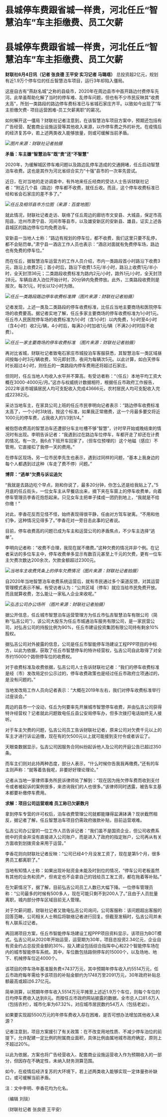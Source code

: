 # 县城停车费跟省城一样贵，河北任丘“智慧泊车”车主拒缴费、员工欠薪

# 县城停车费跟省城一样贵，河北任丘“智慧泊车”车主拒缴费、员工欠薪

**财联社6月4日讯（记者 张良德 王平安 实习记者 马璐瑶）** 总投资超2亿元，规划有近1.9万个停车位的任丘智慧泊车项目，运行3年却陷入僵局。

这座自古有“燕赵名城”之称的县级市，2020年在周边县市中首开路边付费停车先河。此举虽帮助化解了当时的停车难、乱停车问题，但也有不少市民反映其“收费太高”，所划一类路段的路边停车费标准已与省城石家庄齐平。以致如今出现了“车主拒缴欠费-
项目运营困难-员工欠薪离职”的窘况。

如何解开这一僵局？财联社记者注意到，在该智慧泊车项目方案中，预期还包括有广告经营、配套商业设施运营等其他收入来源，以作停车费之外的补充。在疫情后的经济复苏中，若上述两类收入能够放量，则或可缓解当前矛盾。

![](https://inews.gtimg.com/om_bt/O-ONQayUSv2L2BxH_hkyLveBisc9NU1IFpBBDBR2tqIqYAA/1000)_图片来源：财联社记者拍摄_

**矛盾：车主嫌“智慧泊车”既“贵”还“不智慧”**

2020年，为缓解城区停车难问题以及路边乱停车造成的交通拥堵，任丘启动智慧泊车收费。这也是其作为河北省综合实力“十强”县市的一次率先尝试。

近日，在对当地的走访调查中，有外地来任丘经商的受访人士告诉财联社记者：“附近几个县（路边）停车都不收费，就任丘收。而且，这个停车收费标准已经和省会石家庄的差不多了。”

![](https://inews.gtimg.com/om_bt/OojocjNc3DB4Xsw_mZLsj7BfySS2pEH_i5Lz2Ilg0cTs0AA/1000)_任丘及相邻县市方位图（来源：百度地图）_

就此情况，财联社记者走访、联络了任丘周边的廊坊市文安县、大城县，保定市高阳县，沧州市肃宁县、河间市等县市，以及雄安新区的安新县、雄县，证实上述各县城区的路边停车位均免费泊车。

安新县一当地人士称：“路边有规划的停车位，都不收费，我们这里只要不乱停，都不会贴罚单。”肃宁县一酒店工作人员也表示：“酒店对面就有免费停车场，路边也有免费的停车位。”

而在任丘，据智慧泊车运营方的工作人员介绍，市内一类路段首小时路沿下收费3元，路沿上收费2元；首小时后，路沿下收费1.5元/半小时，路沿上收费1元/半小时，全天封顶36元；二类路段收费标准为路内2元/小时，路外1元/小时，全天封顶28元。车辆自进入泊位开始计时，20分钟内免费停放。此外，三类路段收费则是按次，每次1元，时长以12小时为限。

![](https://inews.gtimg.com/news_bt/OFZE01PsN3OR5bVxcvlZdEmD812L_p0hW1y9zK2QPd0tEAA/1000)_任丘一类路段路边停车收费标准牌（图片来源：财联社记者拍摄）_

记者发现，上述一类及二类路段的停车收费标准，比任丘当地主要商场和医院停车场的收费要高。据记者实地了解，任丘多家主要商场的停车收费标准为1小时1元。任丘市人民医院停车场的收费标准为1小时（含1小时）以内免费，1小时至4小时（含4小时）收2元/辆，4小时后，每满2小时加收1元/辆（不满2小时时段不收费）。

![](https://inews.gtimg.com/om_bt/O2WDGcU2OiexgHVj_1g34E1ozyqT_Lkfl9yBoHGKse7jIAA/1000)_任丘一家主要商场的停车收费标准
（图片来源：财联社记者拍摄）_

再对比省城，财联社记者致电石家庄市城投泊车客服获悉，其智慧泊车一类区域昼间按每小时3元/辆收费，10元即封顶，夜间为每辆次5元。以此计算，如白天停车时长超过4小时，则任丘的一类路段内停车费用还将超过石家庄。

但同时，任丘当地人均收入水平并不算高。有受访者称：“（任丘）本地平均工资大概在3000-4000元/月。”这亦与权威统计数据相符，根据任丘市政府工作报告，2022年该市城镇居民人均可支配收入完成43666元，农村居民人均可支配收入完成22382元。

采访当地车主，在家具公司上班的任丘市民李明向记者表示：“路边停车收费标准太高了，一个小时3块钱，按这个标准，如果我正常缴费，这一个月最多要交将近1000元的停车费，占我收入的1/3到1/4。”

被抱怨收费高的智慧泊车还遭部分车主吐槽不够“智慧”，计时早开始或晚结束的情况时有出现。李明告诉记者：“我遇到过在路边车位停车，车都开走了却还在计费的情况。有一次，我6点下班开车回家了，（但车位预埋的）这个地磁（感应）不管用，它直接扣了我停一天的费用。”

在停车区现场，另一位市民李先生也表示，遇到过同样的问题，“基本上我身边的每个人都遇到过这种（车走了费不停）问题。”

**博弈：“逃单”欠费与诉讼追欠**

“我就是去路边吃个早点，刚和你说了，最多20分钟，你怎么还是给我贴上了。”5月底的任丘街头，一位女车主从早餐店出来，摘下夹在车窗上的停车收费单，向着停车管理员李香花抱怨起来。只见女车主把单子揉成一团扔到地上，“我就是不给你缴！”

对此，李香花反而见怪不怪，始终表现得很平静，任由对方驾车驶离。“不用和他们争，这种情况见得多了。”李香花对一旁目击此事的记者说。

目前，停车收费高的问题已成为车主和运营公司的矛盾焦点，不少车主选择“逃单”。

李明向记者称：“收费不合理，我现在就不缴费。”这种欠费的情况并非个例。在记者采访的多位车主中，停车收费单多显示有数百元甚至上千元的欠费，更有一位车主欠费次数达200余次，欠款金额超过2300元。

![](https://inews.gtimg.com/om_bt/O8Ct_yDmLSAzwKYP2EmbiGN7UPrftmmZkJbGRhsmlYMcUAA/1000)_当地车主收费凭条上的停车欠费情况（图片来源：财联社记者拍摄）_

自2020年当地智慧泊车收费系统运营后，就有市民通过多个渠道反馈，对其运营管理模式表示不解。有受访者认为：“公共区域（停车）就应当给市民免费开放。而且就算收费，怎么能让一家私人企业来收呢。”

![](https://inews.gtimg.com/om_bt/OKoZmaqyIeuUe4i9V88iXRywyM4g6LC4gIOwHjfhdAf2kAA/1000)_弘吉公司办公场所
（图片来源：财联社记者拍摄）_

据公开信息，任丘城市智慧泊车运营管理方为任丘市弘吉智慧泊车有限公司（简称“弘吉公司”），该公司大股东为任丘市城通泊车服务有限公司，是一家民营公司，对弘吉公司的持股比例为90%，任丘市建设投资集团有限公司持有剩余10%股权。

据弘吉公司对外披露的信息，公司是任丘市智能停车场建设工程PPP项目的中标方，以此为依据，获取了任丘市智慧停车的特许经营权，弘吉公司自此取得了对全市约15000个路侧停车位的收费权。

对于收费标准及收费依据，弘吉公司人士告诉财联社记者：“我们的停车收费标准是经（市）发改局定价公示过的，停车收费政策也是经过任丘市政府立项通过的，是没有问题的。”

当地发改局工作人员向记者表示：“大概在2019年左右，我们对停车收费标准举行过座谈会。”

周边的县市一个没动，任丘为何要率先开展城市智慧停车收费，并由弘吉公司获得特许经营权？记者就此问题致电任丘县公安局停车办，但多次拨打电话始终无人接听。

对于车主欠费的问题，弘吉公司员工告诉财联社记者，原来公司对欠费千元以上的车主才进行诉讼追缴，现在有的欠500元以上就可能接到支付令或者诉讼了。

天眼查数据显示，弘吉公司因服务合同纠纷起诉他人及公司的开庭公告已超过350条。

而车主们则对此持两种态度，部分人表示，“什么时候你告我我再缴费。”还有的车主则声称：“就等着告我呢，非要好好理论理论。”

记者从当地一家律师事务所民诉律师处了解到：“现在因为拖欠停车费而收到支付令或者被起诉的案例很多，来咨询我们的人也很多。”该律师同时透露，被告车主基本都要补缴停车费用。

**求解：项目公司运营艰难 员工称已欠薪数月**

拿到停车专营的许可权后，泊车收费管理公司就都能赚得盆满钵满？现状截然相反，据记者了解，任丘智慧泊车项目仍需政府拨款补贴，目前运营艰难。

弘吉公司办公室的一位工作人员告诉记者：“我们虽不是国资企业，但公司收费系统中的资金并没有直接进入公司账户，而是进入了政府的指定账户，公司再从有关方面收到划拨资金来用于运营。”

李香花则向财联社记者反映：“公司已经4个月没发工资了，现在是第5个月，很多男员工都离职了。”

当地有知情人士称：如果出现补贴资金未能及时到位的情况，“停车公司老板虽然有其他的业务和资产，但肯定也不会拿自己的钱给员工发工资，都在拖着等补贴。”

在欠薪情况下，据了解，目前弘吉公司员工人数已大幅下降。一位停车管理员称：“公司最多的时候有500多人，现在可能只剩不到200人了。”且由于人员批量离职，城内部分停车区域目前无人管理。

对于欠薪问题，财联社记者又致电弘吉公司询问，公司客服称：该问题超出客服的回答范畴，公司相关人士稍后将联络记者进行回复。但截至发稿时，弘吉公司并未有人联系过记者。

再回溯项目方案，任丘市智能停车场建设工程PPP项目资料显示，该项目为BOT模式。弘吉公司从2020年开始运营，运营期为30年，项目总投资2.34亿元，企业自有资金约占总投资金额的30%，投入建设包括综合指挥中心和22个智能停车场在内的城市智能停车系统。其中，车位数包括路侧停车的15000个，以及场地、地下、机械停车位近4000个。

该项目的停车场年基准服务费≤7437万元，其中预期年停车收入约5514万元，任丘市政府每年需给予该项目的补贴金额约为1748万至2091万元，30年政府补贴总额最高或超过6.27亿元。

简单测算，以预期年停车收入5514万元平摊至上述近1.9万个车位，则每个车位的日均停车费收入达到8元。而按任丘市政府网站披露的数据，全市总人口81.6万人（包括农村），城市化率为67.32%，对应城市居民数约54万人（包括老幼）。

如果要实现超5500万元的年停车费收入存在困难，是否可想办法增加其他收入来源？

记者注意到，项目方案援引了有关政策：在不改变用地性质、不减少停车泊位的前提下，允许配建一定比例的附属商业面积，具体比例由属地城市政府确定，原则上不超过20%。

以此为依据，方案也将广告经营收入、配套商业设施运营收入作为预期收入的一部分，但因存在不确定性，未纳入财务测算范围。

如今，在疫情后经济复苏的大环境下，若上述两类收入能够实现一定体量弥补缺口，或可缓解当前矛盾。

注：文中李明、李香花均为化名。

（编辑 刘琰）

（财联社记者 张良德 王平安）

